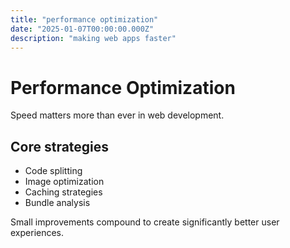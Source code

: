 ```yaml
---
title: "performance optimization"
date: "2025-01-07T00:00:00.000Z"
description: "making web apps faster"
---
```


# Performance Optimization

Speed matters more than ever in web development.

## Core strategies

- Code splitting
- Image optimization
- Caching strategies
- Bundle analysis

Small improvements compound to create significantly better user experiences. 